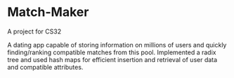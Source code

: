 # Match-Maker
A project for CS32

A dating app capable of storing information on millions of users and quickly finding/ranking compatible matches from this pool.
Implemented a radix tree and used hash maps for efficient insertion and retrieval of user data and compatible attributes.
